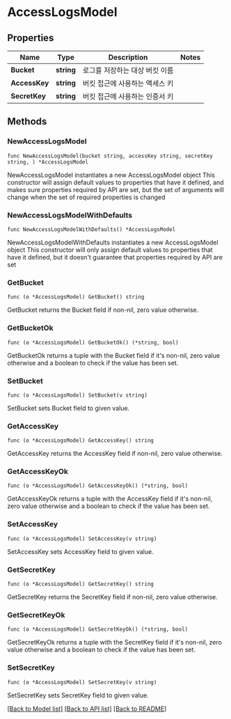 # AccessLogsModel

## Properties

Name | Type | Description | Notes
------------ | ------------- | ------------- | -------------
**Bucket** | **string** | 로그를 저장하는 대상 버킷 이름 | 
**AccessKey** | **string** | 버킷 접근에 사용하는 액세스 키 | 
**SecretKey** | **string** | 버킷 접근에 사용하는 인증서 키 | 

## Methods

### NewAccessLogsModel

`func NewAccessLogsModel(bucket string, accessKey string, secretKey string, ) *AccessLogsModel`

NewAccessLogsModel instantiates a new AccessLogsModel object
This constructor will assign default values to properties that have it defined,
and makes sure properties required by API are set, but the set of arguments
will change when the set of required properties is changed

### NewAccessLogsModelWithDefaults

`func NewAccessLogsModelWithDefaults() *AccessLogsModel`

NewAccessLogsModelWithDefaults instantiates a new AccessLogsModel object
This constructor will only assign default values to properties that have it defined,
but it doesn't guarantee that properties required by API are set

### GetBucket

`func (o *AccessLogsModel) GetBucket() string`

GetBucket returns the Bucket field if non-nil, zero value otherwise.

### GetBucketOk

`func (o *AccessLogsModel) GetBucketOk() (*string, bool)`

GetBucketOk returns a tuple with the Bucket field if it's non-nil, zero value otherwise
and a boolean to check if the value has been set.

### SetBucket

`func (o *AccessLogsModel) SetBucket(v string)`

SetBucket sets Bucket field to given value.


### GetAccessKey

`func (o *AccessLogsModel) GetAccessKey() string`

GetAccessKey returns the AccessKey field if non-nil, zero value otherwise.

### GetAccessKeyOk

`func (o *AccessLogsModel) GetAccessKeyOk() (*string, bool)`

GetAccessKeyOk returns a tuple with the AccessKey field if it's non-nil, zero value otherwise
and a boolean to check if the value has been set.

### SetAccessKey

`func (o *AccessLogsModel) SetAccessKey(v string)`

SetAccessKey sets AccessKey field to given value.


### GetSecretKey

`func (o *AccessLogsModel) GetSecretKey() string`

GetSecretKey returns the SecretKey field if non-nil, zero value otherwise.

### GetSecretKeyOk

`func (o *AccessLogsModel) GetSecretKeyOk() (*string, bool)`

GetSecretKeyOk returns a tuple with the SecretKey field if it's non-nil, zero value otherwise
and a boolean to check if the value has been set.

### SetSecretKey

`func (o *AccessLogsModel) SetSecretKey(v string)`

SetSecretKey sets SecretKey field to given value.



[[Back to Model list]](../README.md#documentation-for-models) [[Back to API list]](../README.md#documentation-for-api-endpoints) [[Back to README]](../README.md)


